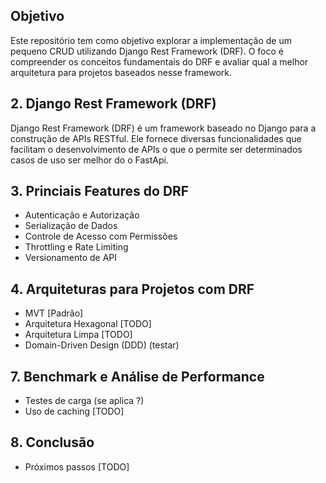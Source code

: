 ## Objetivo  
Este repositório tem como objetivo explorar a implementação de um pequeno CRUD utilizando Django Rest Framework (DRF). 
O foco é compreender os conceitos fundamentais do DRF e avaliar qual a melhor arquitetura para projetos baseados nesse framework.

## 2. Django Rest Framework (DRF)  
Django Rest Framework (DRF) é um framework baseado no Django para a construção de APIs RESTful. 
Ele fornece diversas funcionalidades que facilitam o desenvolvimento de APIs o que o permite ser determinados casos de uso ser melhor do o FastApi. 

## 3. Princiais Features do DRF  
   - Autenticação e Autorização  
   - Serialização de Dados  
   - Controle de Acesso com Permissões  
   - Throttling e Rate Limiting  
   - Versionamento de API  

## 4. Arquiteturas para Projetos com DRF  
   - MVT [Padrão]
   - Arquitetura Hexagonal [TODO] 
   - Arquitetura Limpa  [TODO]
   - Domain-Driven Design (DDD) (testar)

## 7. Benchmark e Análise de Performance  
   - Testes de carga  (se aplica ?)
   - Uso de caching  [TODO]

## 8. Conclusão  
   - Próximos passos  [TODO]
